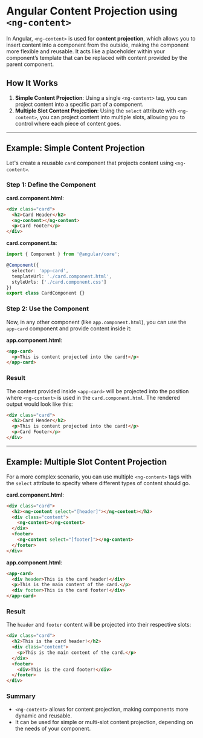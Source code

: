 
# Angular Content Projection using `<ng-content>`

In Angular, `<ng-content>` is used for **content projection**, which allows you to insert content into a component from the outside, making the component more flexible and reusable. It acts like a placeholder within your component’s template that can be replaced with content provided by the parent component.

## How It Works

1. **Simple Content Projection**: Using a single `<ng-content>` tag, you can project content into a specific part of a component.
2. **Multiple Slot Content Projection**: Using the `select` attribute with `<ng-content>`, you can project content into multiple slots, allowing you to control where each piece of content goes.

---

## Example: Simple Content Projection

Let's create a reusable `card` component that projects content using `<ng-content>`.

### Step 1: Define the Component

**card.component.html**:
```html
<div class="card">
  <h2>Card Header</h2>
  <ng-content></ng-content>
  <p>Card Footer</p>
</div>
```

**card.component.ts**:
```typescript
import { Component } from '@angular/core';

@Component({
  selector: 'app-card',
  templateUrl: './card.component.html',
  styleUrls: ['./card.component.css']
})
export class CardComponent {}
```

### Step 2: Use the Component

Now, in any other component (like `app.component.html`), you can use the `app-card` component and provide content inside it:

**app.component.html**:
```html
<app-card>
  <p>This is content projected into the card!</p>
</app-card>
```

### Result

The content provided inside `<app-card>` will be projected into the position where `<ng-content>` is used in the `card.component.html`. The rendered output would look like this:

```html
<div class="card">
  <h2>Card Header</h2>
  <p>This is content projected into the card!</p>
  <p>Card Footer</p>
</div>
```

---

## Example: Multiple Slot Content Projection

For a more complex scenario, you can use multiple `<ng-content>` tags with the `select` attribute to specify where different types of content should go.

**card.component.html**:
```html
<div class="card">
  <h2><ng-content select="[header]"></ng-content></h2>
  <div class="content">
    <ng-content></ng-content>
  </div>
  <footer>
    <ng-content select="[footer]"></ng-content>
  </footer>
</div>
```

**app.component.html**:
```html
<app-card>
  <div header>This is the card header!</div>
  <p>This is the main content of the card.</p>
  <div footer>This is the card footer!</div>
</app-card>
```

### Result

The `header` and `footer` content will be projected into their respective slots:

```html
<div class="card">
  <h2>This is the card header!</h2>
  <div class="content">
    <p>This is the main content of the card.</p>
  </div>
  <footer>
    <div>This is the card footer!</div>
  </footer>
</div>
```

### Summary

- `<ng-content>` allows for content projection, making components more dynamic and reusable.
- It can be used for simple or multi-slot content projection, depending on the needs of your component.
